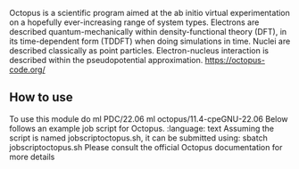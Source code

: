 Octopus is a scientific program aimed at the ab initio virtual experimentation on a hopefully ever-increasing range of system types. Electrons are described quantum-mechanically within density-functional theory (DFT), in its time-dependent form (TDDFT) when doing simulations in time. Nuclei are described classically as point particles. Electron-nucleus interaction is described within the pseudopotential approximation.
https://octopus-code.org/

## How to use

To use this module do
ml PDC/22.06
ml octopus/11.4-cpeGNU-22.06
Below follows an example job script for Octopus.
:language: text
Assuming the script is named jobscriptoctopus.sh, it can be submitted using:
sbatch jobscriptoctopus.sh
Please consult the official Octopus documentation for more details

